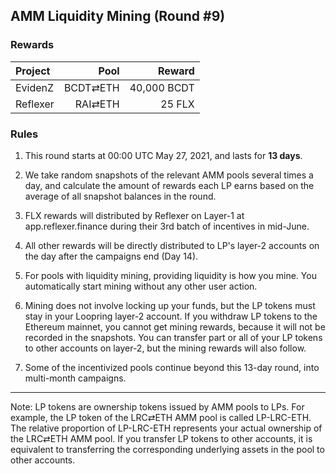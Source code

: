 ## AMM Liquidity Mining (Round #9)


### Rewards


| **Project** | **Pool** | **Reward** |
| :--- | ---: | ---: |
EvidenZ | BCDT⇄ETH | 40,000 BCDT |
Reflexer | RAI⇄ETH | 25 FLX |

### Rules

1) This round starts at 00:00 UTC May 27, 2021, and lasts for **13 days**.

2) We take random snapshots of the relevant AMM pools several times a day, and calculate the amount of rewards each LP earns based on the average of all snapshot balances in the round.

3) FLX rewards will distributed by Reflexer on Layer-1 at app.reflexer.finance during their 3rd batch of incentives in mid-June.

4) All other rewards will be directly distributed to LP's layer-2 accounts on the day after the campaigns end (Day 14).

5) For pools with liquidity mining, providing liquidity is how you mine. You automatically start mining without any other user action.

6) Mining does not involve locking up your funds, but the LP tokens must stay in your Loopring layer-2 account. If you withdraw LP tokens to the Ethereum mainnet, you cannot get mining rewards, because it will not be recorded in the snapshots. You can transfer part or all of your LP tokens to other accounts on layer-2, but the mining rewards will also follow.

7) Some of the incentivized pools continue beyond this 13-day round, into multi-month campaigns.


---

Note: LP tokens are ownership tokens issued by AMM pools to LPs. For example, the LP token of the LRC⇄ETH AMM pool is called LP-LRC-ETH. The relative proportion of LP-LRC-ETH represents your actual ownership of the LRC⇄ETH AMM pool. If you transfer LP tokens to other accounts, it is equivalent to transferring the corresponding underlying assets in the pool to other accounts.

